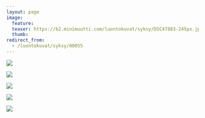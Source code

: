 ```yaml
---
layout: page
image:
  feature:
  teaser: https://b2.minimuutti.com/luontokuvat/syksy/DSC47883-245px.jpg
  thumb:
redirect_from:
  - /luontokuvat/syksy/00055
---
```


![](https://b2.minimuutti.com/luontokuvat/syksy/DSC47842-800px.jpg)

![](https://b2.minimuutti.com/luontokuvat/syksy/DSC47845-800px.jpg)

![](https://b2.minimuutti.com/luontokuvat/syksy/DSC47863-800px.jpg)

![](https://b2.minimuutti.com/luontokuvat/syksy/DSC47881-800px.jpg)

![](https://b2.minimuutti.com/luontokuvat/syksy/DSC47883-800px.jpg)

